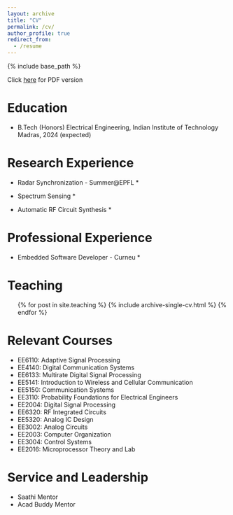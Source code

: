 ```yaml
---
layout: archive
title: "CV"
permalink: /cv/
author_profile: true
redirect_from:
  - /resume
---
```


{% include base_path %}

Click [here](/files/CV.pdf) for PDF version

Education
======
* B.Tech (Honors) Electrical Engineering, Indian Institute of Technology Madras, 2024 (expected)

Research Experience
======
* Radar Synchronization - Summer@EPFL 
  * 

* Spectrum Sensing
  * 

* Automatic RF Circuit Synthesis
  * 

Professional Experience
======
* Embedded Software Developer - Curneu
  * 

Teaching
======
  <ul>{% for post in site.teaching %}
    {% include archive-single-cv.html %}
  {% endfor %}</ul>

Relevant Courses
======
* EE6110: Adaptive Signal Processing
* EE4140: Digital Communication Systems
* EE6133: Multirate Digital Signal Processing
* EE5141: Introduction to Wireless and Cellular Communication
* EE5150: Communication Systems
* EE3110: Probability Foundations for Electrical Engineers
* EE2004: Digital Signal Processing
* EE6320: RF Integrated Circuits
* EE5320: Analog IC Design
* EE3002: Analog Circuits
* EE2003: Computer Organization
* EE3004: Control Systems
* EE2016: Microprocessor Theory and Lab

<!---
Publications
======
  <ul>{% for post in site.publications %}
    {% include archive-single-cv.html %}
  {% endfor %}</ul>
  
Talks
======
  <ul>{% for post in site.talks %}
    {% include archive-single-talk-cv.html %}
  {% endfor %}</ul>
--->

  
Service and Leadership
======
* Saathi Mentor
* Acad Buddy Mentor
